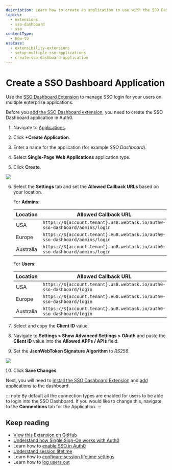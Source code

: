 ```yaml
---
description: Learn how to create an application to use with the SSO Dashboard Extension to enable SSO login for your applications. 
topics:
  - extensions
  - sso-dashboard
  - sso
contentType:
  - how-to
useCase: 
  - extensibility-extensions
  - setup-multiple-sso-applications
  - create-sso-dashboard-application
---
```


# Create a SSO Dashboard Application

Use the [SSO Dashboard Extension](/extensions/sso-dashboard) to manage SSO login for your users on multiple enterprise applications. 

Before you [add the SSO Dashboard extension](/extensions/sso-dashboard-install-extension), you need to create the SSO Dashboard application in Auth0. 

1. Navigate to [Applications](${manage_url}/#/applications).

2. Click **+Create Application**. 

3. Enter a name for the application (for example *SSO Dashboard*).

4. Select **Single-Page Web Applications** application type. 

5. Click **Create**.

  ![](/media/articles/extensions/sso-dashboard/create-client.png)

6. Select the **Settings** tab and set the **Allowed Callback URLs** based on your location.

    For **Admins**:

    | Location | Allowed Callback URL |
    | --- | --- |
    | USA | `https://${account.tenant}.us8.webtask.io/auth0-sso-dashboard/admins/login` |
    | Europe | `https://${account.tenant}.eu8.webtask.io/auth0-sso-dashboard/admins/login` |
    | Australia | `https://${account.tenant}.au8.webtask.io/auth0-sso-dashboard/admins/login` |

    For **Users**:

    | Location | Allowed Callback URL |
    | --- | --- |
    | USA | `https://${account.tenant}.us8.webtask.io/auth0-sso-dashboard/login` |
    | Europe | `https://${account.tenant}.eu8.webtask.io/auth0-sso-dashboard/login` |
    | Australia | `https://${account.tenant}.au8.webtask.io/auth0-sso-dashboard/login` |

7. Select and copy the **Client ID** value.

8. Navigate to **Settings > Show Advanced Settings > OAuth** and paste the **Client ID** value into  the **Allowed APPs / APIs** field.

9. Set the **JsonWebToken Signature Algorithm** to *RS256*.

  ![](/media/articles/extensions/delegated-admin/set-rs256.png)

10. Click **Save Changes**. 

  Next, you will need to [install the SSO Dashboard Extension](/extensions/sso-dashboard-install-extension) and [add applications](/extensions/sso-dashboard-add-apps) to the dashboard.

::: note
By default all the connection types are enabled for users to be able to login into the SSO Dashboard. If you would like to change this, navigate to the **Connections** tab for the Application.
:::

## Keep reading

- [View this Extension on GitHub](https://github.com/auth0-extensions/auth0-sso-dashboard-extension)
- [Understand how Single Sign-On works with Auth0](/sso/current/sso-auth0)
- Learn how to [enable SSO in Auth0](/dashboard/guides/tenants/enable-sso-tenant)
- [Understand session lifetime](/sessions/concepts/session-lifetime)
- Learn how to [configure session lifetime settings](/dashboard/guides/tenants/configure-session-lifetime-settings)
- Learn how to [log users out](/logout)
